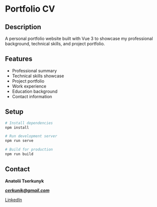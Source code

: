 # Portfolio CV

## Description

A personal portfolio website built with Vue 3 to showcase my professional background, technical skills, and project portfolio.

## Features

- Professional summary
- Technical skills showcase
- Project portfolio
- Work experience
- Education background
- Contact information

## Setup

```bash
# Install dependencies
npm install

# Run development server
npm run serve

# Build for production
npm run build
```

## Contact

**Anatolii Tserkunyk**

***cerkunik@gmail.com***

[LinkedIn](https://www.linkedin.com/in/anatolii-tserkunyk/)
